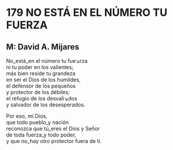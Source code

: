 # 179 NO ESTÁ EN EL NÚMERO TU FUERZA

## M: David A. Mijares

No_está_en el número tu fue↘rza  
ni tu poder en los valientes;  
más bien reside tu grandeza  
en ser el Dios de los humildes,  
el defensor de los pequeños  
y protector de los débiles;  
el refugio de los desvali↘dos  
y salvador de los desesperados.  

Por eso, mi Dios,  
que todo pueblo_y nación  
reconozca que tú_eres el Dios y Señor  
de toda fuerza_y todo poder,  
y que no_hay otro protector fuera de ti.  

